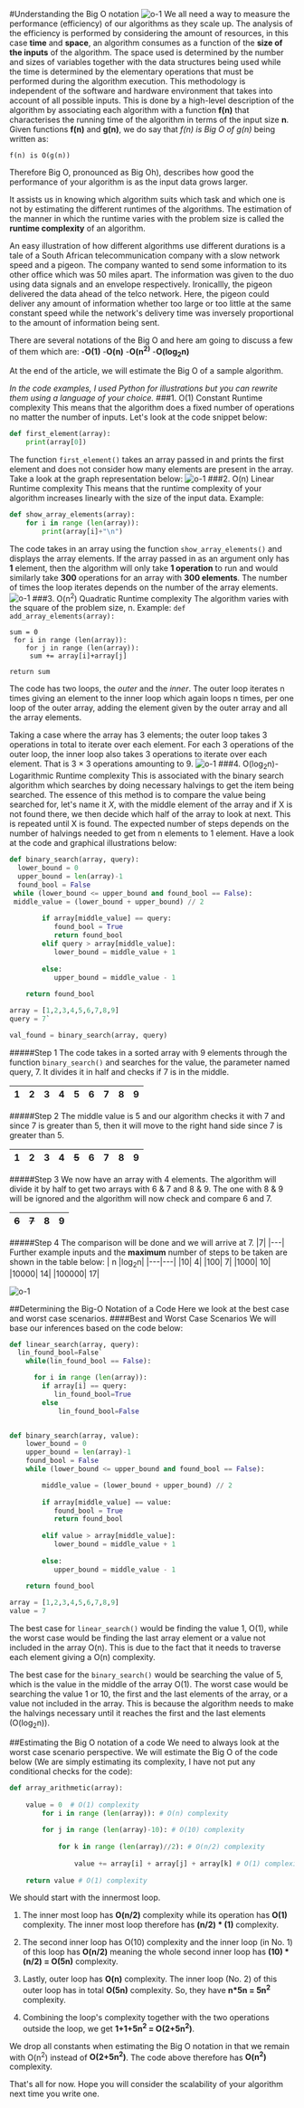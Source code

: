#Understanding the Big O notation
![o-1](bigo.png)
We all need a way to measure the performance (efficiency) of our algorithms as they scale up.
The analysis of the efficiency is performed by considering the amount of resources, in this case **time** and **space**, an algorithm consumes as a function of the **size of the inputs** of the algorithm.
The space used is determined by the number and sizes of variables together with the data structures being used while the time is determined by the elementary operations that must be performed during the algorithm execution.
This methodology is independent of the software and hardware environment that takes into account of all possible inputs.
This is done by a high-level description of the algorithm by associating each algorithm with a function **f(n)** that characterises the running time of the algorithm in terms of the input size **n**.
Given functions **f(n)** and **g(n)**, we do say that *f(n) is Big O of g(n)* being written as:

`f(n) is O(g(n))`

Therefore Big O, pronounced as Big Oh), describes how good the performance of your algorithm is as the input data grows larger.
 
It assists us in knowing which algorithm suits which task and which one is not by estimating the different runtimes of the algorithms. The estimation of the manner in which the runtime varies with the problem size is called the **runtime complexity** of an algorithm.

An easy illustration of how different algorithms use different durations is a tale of a South African telecommunication company with a slow network speed and a pigeon. The company wanted to send some information to its other office which was 50 miles apart. The information was given to the duo using  data signals and an envelope respectively. Ironicallly, the pigeon delivered the data ahead of the telco network. Here, the pigeon could deliver any amount of information whether too large or too little at the same constant speed while the network's delivery time was inversely proportional to the amount of information being sent.

There are several notations of the Big O and here am going to discuss a few of them which are:
-**O(1)**
-**O(n)**
-**O(n<sup>2)**
-**O(log<sub>2</sub>n)**

At the end of the article, we will estimate the Big O of a sample algorithm.

*In the code examples, I used Python for illustrations but you can rewrite them using a language of your choice.*
###1. O(1) Constant Runtime complexity
This means that the algorithm does a fixed number of operations no matter the number of inputs. Let's look at the code snippet below:
```python
def first_element(array):
    print(array[0])
```
The function `first_element()` takes an array passed in and prints the first element and does not consider how many elements are present in the array.
 Take a look at the graph representation below:
![o-1](o-1.png)
###2. O(n) Linear Runtime complexity
This means that the runtime complexity of your algorithm increases linearly with the size of the input data.
Example:

```python
def show_array_elements(array):
    for i in range (len(array)):    
        print(array[i]+"\n")
```

The code takes in an array using the function `show_array_elements()` and displays the array elements.
If the array passed in as an argument only has **1** element, then the algorithm will only take **1 operation** to run and would similarly take **300** operations for an array with **300 elements**. The number of times the loop iterates depends on the number of the array elements.
![o-1](o-n.png)
###3. O(n<sup>2</sup>) Quadratic Runtime complexity
The algorithm varies with the square of the problem size, n.
Example:
`def add_array_elements(array):`  

    sum = 0  
     for i in range (len(array)):      
        for j in range (len(array)):         
         sum += array[i]+array[j] 
         
    return sum

The code has two loops, the *outer* and the *inner*. The outer loop iterates n times giving an element to the inner loop which again loops n times, per one loop of the outer array, adding the element given by the outer array and all the array elements.

Taking a case where the array has 3 elements; the outer loop takes  3 operations in total to iterate over each element. For each 3 operations of the outer loop, the inner loop also takes 3 operations to iterate over each element. That is 3 × 3 operations amounting to 9.
![o-1](log-2-n.png)
###4. O(log<sub>2</sub>n)- Logarithmic Runtime complexity
This is associated with the binary search algorithm which searches by doing necessary halvings to get the item being searched.
The essence of this method is to compare the value being searched for, let's name it *X*, with the middle element of the array and if X is not found there, we then decide which half of the array to look at next. This is repeated until X is found.
The expected number of steps depends on the number of halvings needed to get from n elements to 1 element.
Have a look at the code and graphical illustrations below:

```python
def binary_search(array, query):
  lower_bound = 0
  upper_bound = len(array)-1
  found_bool = False
 while (lower_bound <= upper_bound and found_bool == False):
 middle_value = (lower_bound + upper_bound) // 2
        
        if array[middle_value] == query:
           found_bool = True
           return found_bool
        elif query > array[middle_value]:
           lower_bound = middle_value + 1 
           
        else:
           upper_bound = middle_value - 1
           
    return found_bool

array = [1,2,3,4,5,6,7,8,9]
query = 7`

val_found = binary_search(array, query)
```

#####Step 1
The code takes in a sorted array with 9 elements through the function `binary_search()` and searches for the value, the parameter named query, 7. It divides it in half and checks if 7 is in the middle.

| 1|2|3|4|5|6|7|8|9|
--|--|--|--|---|----|--|---|---|


#####Step 2
The middle value is 5 and our algorithm checks it with 7 and since 7 is greater than 5, then it will move to the right hand side since 7 is greater than 5.

| 1|2|3|4|~~5~~|6|7|8|9|
--|--|--|--|---|----|--|---|---|

#####Step 3
We now have an array with 4 elements. The algorithm will divide it by half to get two arrays with 6 & 7 and 8 & 9.
The one with 8 & 9 will be ignored and the algorithm will now check and compare 6 and 7.

|~~6~~|~~7~~|8|9|
|----|--|---|---|

#####Step 4
The comparison will be done and we will arrive at 7.
|7|
|---|
Further example inputs and the **maximum** number of steps to be taken are shown in the table below:
| n |log<sub>2</sub>n|
|---|---|
|10| 4|
|100| 7|
|1000| 10|
|10000| 14|
|100000| 17|

![o-1](log-2-n.png)

##Determining the Big-O Notation of a Code
Here we look at the best case and worst case scenarios.
####Best and Worst Case Scenarios
We will base our inferences based on the code below:

```python
def linear_search(array, query):
  lin_found_bool=False`
    while(lin_found_bool == False):

      for i in range (len(array)):
        if array[i] == query:
           lin_found_bool=True
        else
            lin_found_bool=False


def binary_search(array, value):
    lower_bound = 0
    upper_bound = len(array)-1
    found_bool = False
    while (lower_bound <= upper_bound and found_bool == False):

        middle_value = (lower_bound + upper_bound) // 2
        
        if array[middle_value] == value:
           found_bool = True
           return found_bool
          
        elif value > array[middle_value]:
           lower_bound = middle_value + 1 
           
        else:
           upper_bound = middle_value - 1
           
    return found_bool

array = [1,2,3,4,5,6,7,8,9]
value = 7
```

The best case for `linear_search()` would be finding the value 1, O(1), while the worst case would be finding the last array element or a value not included in the array O(n). This is due to the fact that it needs to traverse each element giving a O(n) complexity.

The best case for the `binary_search()` would be searching the value of 5, which is the value in the middle of the array O(1).
The worst case would be searching the value 1 or 10, the first and the last elements of the array, or a value not included in the array.
This is because the algorithm needs to make the halvings necessary until it reaches the first and the last elements (O(log<sub>2</sub>n)).


##Estimating the Big O notation of a code
We need to always look at the worst case scenario perspective.
We will estimate the Big O of the code below (We are simply estimating its complexity, I have not put any conditional checks for the code):
```python
def array_arithmetic(array):
    
    value = 0  # O(1) complexity
        for i in range (len(array)): # O(n) complexity
    
        for j in range (len(array)-10): # O(10) complexity
        
            for k in range (len(array)//2): # O(n/2) complexity
                
                value += array[i] + array[j] + array[k] # O(1) complexity
           
    return value # O(1) complexity
```

We should start with the innermost loop.
1. The inner most loop has **O(n/2)** complexity while its operation has **O(1)** complexity.
    The inner most loop therefore has **(n/2) * (1)** complexity.

2. The second inner loop has O(10) complexity and the inner loop (in No. 1) of this loop has **O(n/2)** meaning the whole second inner loop has **(10) * (n/2) = O(5n)** complexity.

3. Lastly, outer loop has **O(n)** complexity. The inner loop (No. 2) of this outer loop has in total **O(5n)** complexity.
So, they have **n*5n = 5n<sup>2</sup>** complexity.

4. Combining the loop's complexity together with the two operations outside the loop, we get **1+1+5n<sup>2</sup> = O(2+5n<sup>2</sup>)**.

We drop all constants when estimating the Big O notation in that we remain with  O(n<sup>2</sup>) instead of **O(2+5n<sup>2</sup>)**. 
The code above therefore has **O(n<sup>2</sup>)** complexity.

That's all for now. Hope you will consider the scalability of your algorithm next time you write one.